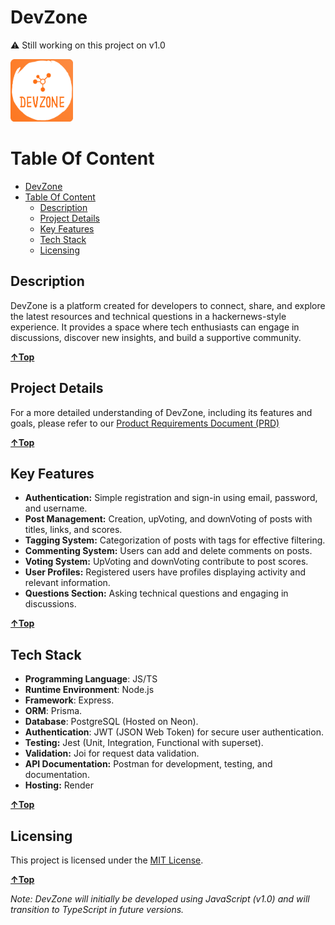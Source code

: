 <!-- markdownlint-disable MD033 -->

# DevZone

⚠️ Still working on this project on v1.0

<img src="/imgs/DevZone-logo.gif" alt="DevZone-logo" width="100" height="100">

# Table Of Content

<!-- TOC -->

- [DevZone](#devzone)
- [Table Of Content](#table-of-content)
  - [Description](#description)
  - [Project Details](#project-details)
  - [Key Features](#key-features)
  - [Tech Stack](#tech-stack)
  - [Licensing](#licensing)

<!-- /TOC -->

## Description

DevZone is a platform created for developers to connect, share, and explore the latest resources and technical questions in a hackernews-style experience. It provides a space where tech enthusiasts can engage in discussions, discover new insights, and build a supportive community.

**[&uarr;Top](#table-of-content)**

## Project Details

For a more detailed understanding of DevZone, including its features and goals, please refer to our [Product Requirements Document (PRD)](<./docs/prd/Product-Requirement-Document-(PRD).md>)

**[&uarr;Top](#table-of-content)**

<!-- ## WireFrame

There is a simple WireFrame, I sketched to visualize requirements.

![WireFrame](./docs/wireframe/) -->

## Key Features

- **Authentication:** Simple registration and sign-in using email, password, and username.
- **Post Management:** Creation, upVoting, and downVoting of posts with titles, links, and scores.
- **Tagging System:** Categorization of posts with tags for effective filtering.
- **Commenting System:** Users can add and delete comments on posts.
- **Voting System:** UpVoting and downVoting contribute to post scores.
- **User Profiles:** Registered users have profiles displaying activity and relevant information.
- **Questions Section:** Asking technical questions and engaging in discussions.

**[&uarr;Top](#table-of-content)**

## Tech Stack

- **Programming Language**: JS/TS
- **Runtime Environment**: Node.js
- **Framework**: Express.
- **ORM**: Prisma.
- **Database**: PostgreSQL (Hosted on Neon).
- **Authentication**: JWT (JSON Web Token) for secure user authentication.
- **Testing:** Jest (Unit, Integration, Functional with superset).
- **Validation:** Joi for request data validation.
- **API Documentation:** Postman for development, testing, and documentation.
- **Hosting:** Render

**[&uarr;Top](#table-of-content)**

## Licensing

This project is licensed under the [MIT License](./LICENSE).

**[&uarr;Top](#table-of-content)**

_Note: DevZone will initially be developed using JavaScript (v1.0) and will transition to TypeScript in future versions._
